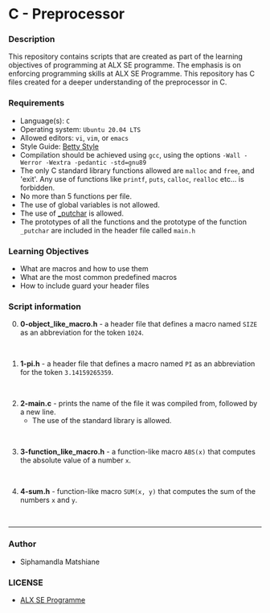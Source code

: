 # C - Preprocessor

### Description
This repository contains scripts that are created as part of the learning objectives of programming at ALX SE programme. The emphasis is on enforcing programming skills at ALX SE Programme. This repository has C files created for a deeper understanding of the preprocessor in C.

### Requirements
* Language(s): `C`
* Operating system: `Ubuntu 20.04 LTS`
* Allowed editors: `vi`, `vim`, or `emacs`
* Style Guide: <a href="https://intranet.alxswe.com/rltoken/wQ4sMfsWfxvyfN67Sc11zA">Betty Style</a>
* Compilation should be achieved using `gcc`, using the options `-Wall -Werror -Wextra -pedantic -std=gnu89`
* The only C standard library functions allowed are `malloc` and `free`, and 'exit'. Any use of functions like `printf`, `puts`, `calloc`, `realloc` etc… is forbidden.
* No more than 5 functions per file.
* The use of global variables is not allowed.
* The use of <a href="https://github.com/holbertonschool/_putchar.c/blob/master/_putchar.c">_putchar</a> is allowed.
* The prototypes of all the functions and the prototype of the function `_putchar` are included in the header file called `main.h`

### Learning Objectives
* What are macros and how to use them
* What are the most common predefined macros
* How to include guard your header files

### Script information
0. **0-object_like_macro.h** - a header file that defines a macro named `SIZE` as an abbreviation for the token `1024`.
<br>

1. **1-pi.h** - a header file that defines a macro named `PI` as an abbreviation for the token `3.14159265359`.
<br>

2. **2-main.c** - prints the name of the file it was compiled from, followed by a new line.
    * The use of the standard library is allowed.
<br>

3. **3-function_like_macro.h** - a function-like macro `ABS(x)` that computes the absolute value of a number `x`.
<br>

4. **4-sum.h** - function-like macro `SUM(x, y)` that computes the sum of the numbers `x` and `y`.
<br>

---
### Author
* Siphamandla Matshiane

### LICENSE
* <a href="https://www.holbertonschool.com/">ALX SE Programme</a>

